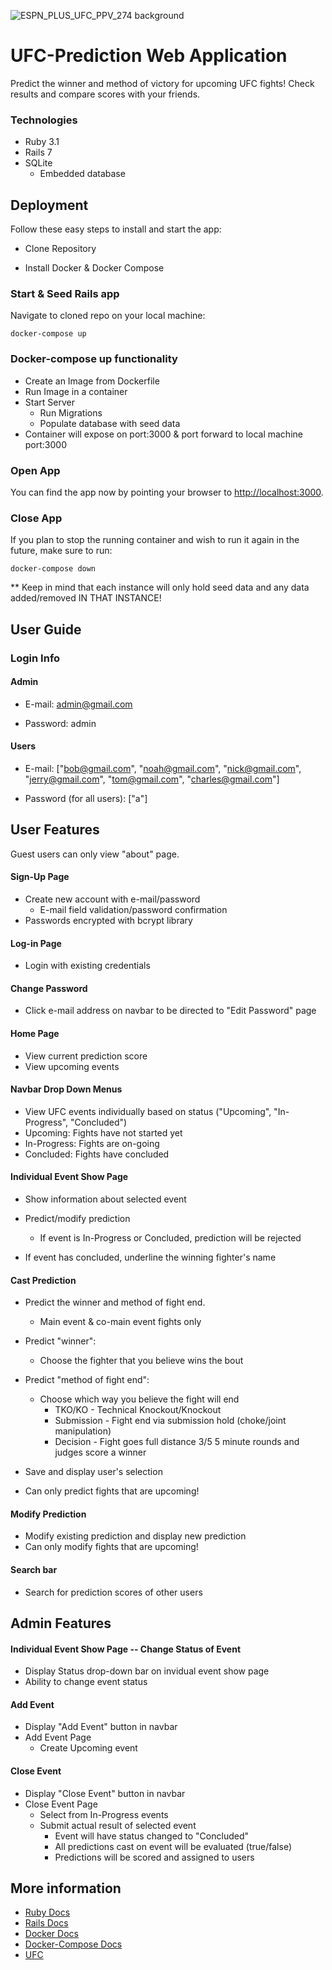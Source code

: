 ![ESPN_PLUS_UFC_PPV_274 background](https://user-images.githubusercontent.com/50967799/166836134-d1c1111a-84c8-4743-a062-44c2a1207a7f.jpg)
# UFC-Prediction Web Application

Predict the winner and method of victory for upcoming UFC fights!
Check results and compare scores with your friends.

### Technologies
* Ruby 3.1
* Rails 7
* SQLite
  * Embedded database

## Deployment

Follow these easy steps to install and start the app:

* Clone Repository


* Install Docker & Docker Compose

### Start & Seed Rails app

Navigate to cloned repo on your local machine:

```docker-compose up```
  
### Docker-compose up functionality

 * Create an Image from Dockerfile
 * Run Image in a container
 * Start Server
     * Run Migrations
     * Populate database with seed data
 * Container will expose on port:3000 & port forward to local machine port:3000
  

### Open App

You can find the app now by pointing your browser to [http://localhost:3000](http://localhost:3000).

### Close App

If you plan to stop the running container and wish to run it again in the future, make sure to run:

```docker-compose down```

** Keep in mind that each instance will only hold seed data and any data added/removed IN THAT INSTANCE!

## User Guide

### Login Info

#### Admin
* E-mail: admin@gmail.com

* Password: admin


#### Users
* E-mail: ["bob@gmail.com", "noah@gmail.com", "nick@gmail.com", "jerry@gmail.com", "tom@gmail.com", "charles@gmail.com"]

* Password (for all users): ["a"]

## User Features
Guest users can only view "about" page.

#### Sign-Up Page
* Create new account with e-mail/password
  * E-mail field validation/password confirmation
* Passwords encrypted with bcrypt library
  
#### Log-in Page
* Login with existing credentials

#### Change Password
* Click e-mail address on navbar to be directed to "Edit Password" page

#### Home Page
* View current prediction score
* View upcoming events

#### Navbar Drop Down Menus
* View UFC events individually based on status ("Upcoming", "In-Progress", "Concluded")
 * Upcoming: Fights have not started yet
 * In-Progress: Fights are on-going
 * Concluded: Fights have concluded

#### Individual Event Show Page
* Show information about selected event
* Predict/modify prediction
  * If event is In-Progress or Concluded, prediction will be rejected
  
* If event has concluded, underline the winning fighter's name

#### Cast Prediction

* Predict the winner and method of fight end.
  * Main event & co-main event fights only
  
* Predict "winner":
  * Choose the fighter that you believe wins the bout
  
* Predict "method of fight end":
  * Choose which way you believe the fight will end
    *  TKO/KO - Technical Knockout/Knockout
    *  Submission - Fight end via submission hold (choke/joint manipulation)
    *  Decision - Fight goes full distance 3/5 5 minute rounds and judges score a winner

* Save and display user's selection
    
* Can only predict fights that are upcoming!

#### Modify Prediction

* Modify existing prediction and display new prediction
* Can only modify fights that are upcoming!

#### Search bar

* Search for prediction scores of other users

## Admin Features

#### Individual Event Show Page -- Change Status of Event
* Display Status drop-down bar on invidual event show page
* Ability to change event status 

#### Add Event
* Display "Add Event" button in navbar
* Add Event Page
  * Create Upcoming event

#### Close Event
* Display "Close Event" button in navbar
* Close Event Page
  * Select from In-Progress events
  * Submit actual result of selected event
    * Event will have status changed to "Concluded"
    * All predictions cast on event will be evaluated (true/false)
    * Predictions will be scored and assigned to users

## More information

* [Ruby Docs](https://ruby-doc.org/)
* [Rails Docs](https://guides.rubyonrails.org/)
* [Docker Docs](https://docs.docker.com/)
* [Docker-Compose Docs](https://docs.docker.com/compose/)
* [UFC](https://www.ufc.com/)
